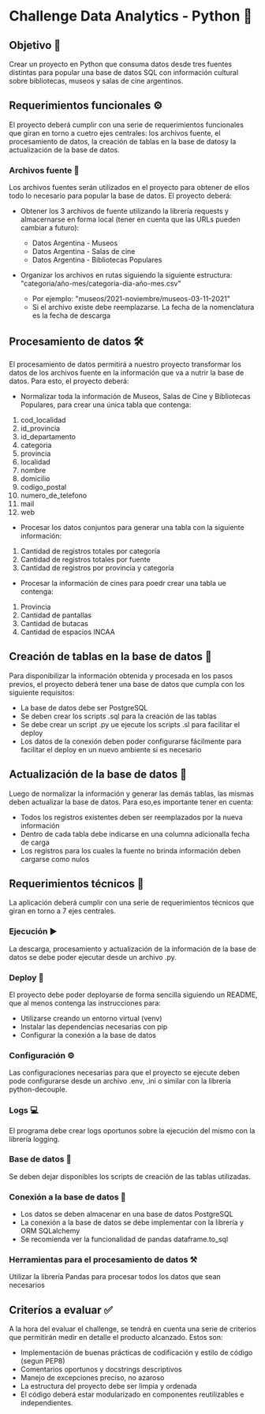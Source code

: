 # Challenge Data Analytics - Python 🚀

## Objetivo 🎯

Crear un proyecto en Python que consuma datos desde tres fuentes distintas para popular una base de datos SQL con información cultural sobre bibliotecas, museos y salas de cine argentinos.

## Requerimientos funcionales ⚙

El proyecto deberá cumplir con una serie de requerimientos funcionales que giran en torno a cuetro ejes centrales: los archivos fuente, el procesamiento de datos, la creación de tablas en la base de datosy la actualización de la base de datos.

### Archivos fuente 📃

Los archivos fuentes serán utilizados en el proyecto para obtener de ellos todo lo necesario para popular la base de datos. El proyecto deberá:

- Obtener los 3 archivos de fuente utilizando la librería requests y almacernarse en forma local (tener en cuenta que las URLs pueden cambiar a futuro):

  - Datos Argentina - Museos
  - Datos Argentina - Salas de cine
  - Datos Argentina - Bibliotecas Populares

- Organizar los archivos en rutas siguiendo la siguiente estructura: "categoria/año-mes/categoria-dia-año-mes.csv"
  - Por ejemplo: "museos/2021-noviembre/museos-03-11-2021"
  - Si el archivo existe debe reemplazarse. La fecha de la nomenclatura es la fecha de descarga

## Procesamiento de datos 🛠

El procesamiento de datos permitirá a nuestro proyecto transformar los datos de los archivos fuente en la información que va a nutrir la base de datos. Para esto, el proyecto deberá:

- Normalizar toda la información de Museos, Salas de Cine y Bibliotecas Populares, para crear una única tabla que contenga:

1. cod_localidad
2. id_provincia
3. id_departamento
4. categoria
5. provincia
6. localidad
7. nombre
8. domicilio
9. codigo_postal
10. numero_de_telefono
11. mail
12. web

- Procesar los datos conjuntos para generar una tabla con la siguiente información:

1. Cantidad de registros totales por categoría
2. Cantidad de registros totales por fuente
3. Cantidad de registros por provincia y categoría

- Procesar la información de cines para poedr crear una tabla ue contenga:

1. Provincia
2. Cantidad de pantallas
3. Cantidad de butacas
4. Cantidad de espacios INCAA

## Creación de tablas en la base de datos 📅

Para disponibilizar la información obtenida y procesada en los pasos previos, el proyecto deberá tener una base de datos que cumpla con los siguiente requisitos:

- La base de datos debe ser PostgreSQL
- Se deben crear los scripts .sql para la creación de las tablas
- Se debe crear un script .py ue ejecute los scripts .sl para facilitar el deploy
- Los datos de la conexión deben poder configurarse fácilmente para facilitar el deploy en un nuevo ambiente si es necesario

## Actualización de la base de datos 🔄

Luego de normalizar la información y generar las demás tablas, las mismas deben actualizar la base de datos. Para eso,es importante tener en cuenta:

- Todos los registros existentes deben ser reemplazados por la nueva información
- Dentro de cada tabla debe indicarse en una columna adicionalla fecha de carga
- Los registros para los cuales la fuente no brinda información deben cargarse como nulos

## Requerimientos técnicos 🔧

La aplicación deberá cumplir con una serie de requerimientos técnicos que giran en torno a 7 ejes centrales.

### Ejecución ▶

La descarga, procesamiento y actualización de la información de la base de datos se debe poder ejecutar desde un archivo .py.

### Deploy 🚚

El proyecto debe poder deployarse de forma sencilla siguiendo un README, que al menos contenga las instrucciones para:

- Utilizarse creando un entorno virtual (venv)
- Instalar las dependencias necesarias con pip
- Configurar la conexión a la base de datos

### Configuración ⚙

Las configuraciones necesarias para que el proyecto se ejecute deben pode configurarse desde un archivo .env, .ini o similar con la librería python-decouple.

### Logs 💻

El programa debe crear logs oportunos sobre la ejecución del mismo con la librería logging.

### Base de datos 💾

Se deben dejar disponibles los scripts de creación de las tablas utilizadas.

### Conexión a la base de datos 🔌

- Los datos se deben almacenar en una base de datos PostgreSQL
- La conexión a la base de datos se debe implementar con la librería y ORM SQLalchemy
- Se recomienda ver la funcionalidad de pandas dataframe.to_sql

### Herramientas para el procesamiento de datos ⚒

Utilizar la librería Pandas para procesar todos los datos que sean necesarios

## Criteríos a evaluar ✅

A la hora del evaluar el challenge, se tendrá en cuenta una serie de criterios que permitirán medir en detalle el producto alcanzado. Estos son:

- Implementación de buenas prácticas de codificación y estilo de código (segun PEP8)
- Comentarios oportunos y docstrings descriptivos
- Manejo de excepciones preciso, no azaroso
- La estructura del proyecto debe ser limpia y ordenada
- El código deberá estar modularizado en componentes reutilizables e independientes.
